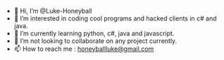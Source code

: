 - 👋 Hi, I’m @Luke-Honeyball
- 👀 I’m interested in coding cool programs and hacked clients in c# and java.
- 🌱 I’m currently learning python, c#, java and javascript.
- 💞️ I’m not looking to collaborate on any project currently.
- 📫 How to reach me : honeyballluke@gmail.com
